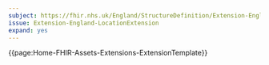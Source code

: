 ```yaml
---
subject: https://fhir.nhs.uk/England/StructureDefinition/Extension-England-LocationExtension
issue: Extension-England-LocationExtension
expand: yes
---
```



{{page:Home-FHIR-Assets-Extensions-ExtensionTemplate}}